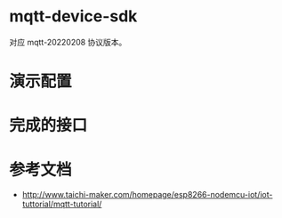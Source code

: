 # mqtt-device-sdk

对应 mqtt-20220208 协议版本。

# 演示配置

# 完成的接口


# 参考文档

- http://www.taichi-maker.com/homepage/esp8266-nodemcu-iot/iot-tuttorial/mqtt-tutorial/